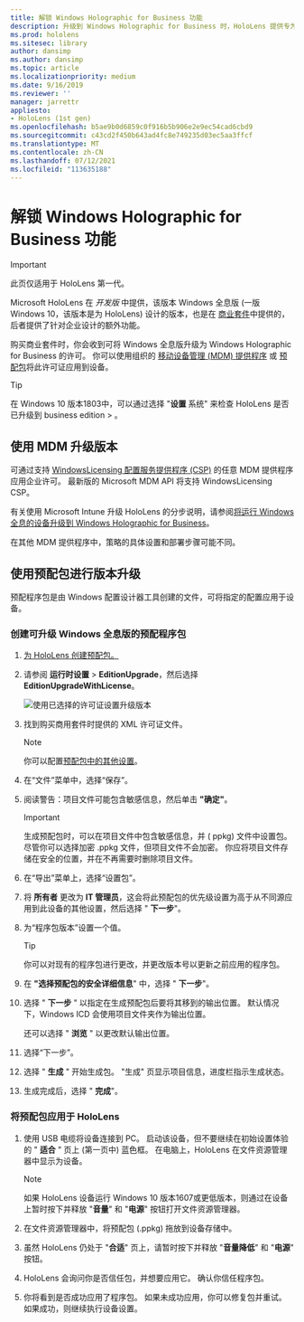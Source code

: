 ```yaml
---
title: 解锁 Windows Holographic for Business 功能
description: 升级到 Windows Holographic for Business 时，HoloLens 提供专为企业设计的额外功能。
ms.prod: hololens
ms.sitesec: library
author: dansimp
ms.author: dansimp
ms.topic: article
ms.localizationpriority: medium
ms.date: 9/16/2019
ms.reviewer: ''
manager: jarrettr
appliesto:
- HoloLens (1st gen)
ms.openlocfilehash: b5ae9b0d6859c0f916b5b906e2e9ec54cad6cbd9
ms.sourcegitcommit: c43cd2f450b643ad4fc8e749235d03ec5aa3ffcf
ms.translationtype: MT
ms.contentlocale: zh-CN
ms.lasthandoff: 07/12/2021
ms.locfileid: "113635188"
---
```

# <a name="unlock-windows-holographic-for-business-features"></a>解锁 Windows Holographic for Business 功能

> [!IMPORTANT]
> 此页仅适用于 HoloLens 第一代。

Microsoft HoloLens 在 *开发版* 中提供，该版本 Windows 全息版 (一版 Windows 10，该版本是为 HoloLens) 设计的版本，也是在 [商业套件](hololens-commercial-features.md)中提供的，后者提供了针对企业设计的额外功能。

购买商业套件时，你会收到可将 Windows 全息版升级为 Windows Holographic for Business 的许可。 你可以使用组织的 [移动设备管理 (MDM) 提供程序](#edition-upgrade-by-using-mdm) 或 [预配包](#edition-upgrade-by-using-a-provisioning-package)将此许可证应用到设备。

> [!TIP]
> 在 Windows 10 版本1803中，可以通过选择 "**设置** 系统" 来检查 HoloLens 是否已升级到 business edition  >  。

## <a name="edition-upgrade-by-using-mdm"></a>使用 MDM 升级版本

可通过支持 [WindowsLicensing 配置服务提供程序 (CSP)](https://msdn.microsoft.com/library/windows/hardware/dn904983.aspx) 的任意 MDM 提供程序应用企业许可。 最新版的 Microsoft MDM API 将支持 WindowsLicensing CSP。

有关使用 Microsoft Intune 升级 HoloLens 的分步说明，请参阅[将运行 Windows 全息的设备升级到 Windows Holographic for Business](/intune/holographic-upgrade)。

 在其他 MDM 提供程序中，策略的具体设置和部署步骤可能不同。

## <a name="edition-upgrade-by-using-a-provisioning-package"></a>使用预配包进行版本升级

预配程序包是由 Windows 配置设计器工具创建的文件，可将指定的配置应用于设备。

### <a name="create-a-provisioning-package-that-upgrades-the-windows-holographic-edition"></a>创建可升级 Windows 全息版的预配程序包

1. [为 HoloLens 创建预配包。](hololens-provisioning.md)
1. 请参阅 **运行时设置**  >  **EditionUpgrade**，然后选择 **EditionUpgradeWithLicense**。

    ![使用已选择的许可证设置升级版本](images/icd1.png)

1. 找到购买商用套件时提供的 XML 许可证文件。

    > [!NOTE]
    > 你可以配置[预配包中的其他设置](hololens-provisioning.md)。

1. 在“文件”菜单中，选择“保存”。 

1. 阅读警告：项目文件可能包含敏感信息，然后单击 **"确定"**。

    > [!IMPORTANT]
    > 生成预配包时，可以在项目文件中包含敏感信息，并 ( ppkg) 文件中设置包。 尽管你可以选择加密 .ppkg 文件，但项目文件不会加密。 你应将项目文件存储在安全的位置，并在不再需要时删除项目文件。

1. 在“导出”菜单上，选择“设置包”。

1. 将 **所有者** 更改为 **IT 管理员**，这会将此预配包的优先级设置为高于从不同源应用到此设备的其他设置，然后选择 " **下一步**"。

1. 为“程序包版本”设置一个值。

    > [!TIP]
    > 你可以对现有的程序包进行更改，并更改版本号以更新之前应用的程序包。

1. 在 **"选择预配包的安全详细信息**" 中，选择 " **下一步**"。

1. 选择 " **下一步** " 以指定在生成预配包后要将其移到的输出位置。 默认情况下，Windows ICD 会使用项目文件夹作为输出位置。

    还可以选择 " **浏览** " 以更改默认输出位置。

1. 选择“下一步”。

1. 选择 " **生成** " 开始生成包。 "生成" 页显示项目信息，进度栏指示生成状态。

1. 生成完成后，选择 " **完成**"。

### <a name="apply-the-provisioning-package-to-hololens"></a>将预配包应用于 HoloLens

1. 使用 USB 电缆将设备连接到 PC。 启动该设备，但不要继续在初始设置体验的 " **适合** " 页上 (第一页中) 蓝色框。 在电脑上，HoloLens 在文件资源管理器中显示为设备。

    > [!NOTE]
    > 如果 HoloLens 设备运行 Windows 10 版本1607或更低版本，则通过在设备上暂时按下并释放 "**音量**" 和 "**电源**" 按钮打开文件资源管理器。

1. 在文件资源管理器中，将预配包 (.ppkg) 拖放到设备存储中。

1. 虽然 HoloLens 仍处于 "**合适**" 页上，请暂时按下并释放 "**音量降低**" 和 "**电源**" 按钮。

1. HoloLens 会询问你是否信任包，并想要应用它。 确认你信任程序包。

1. 你将看到是否成功应用了程序包。 如果未成功应用，你可以修复包并重试。 如果成功，则继续执行设备设置。
